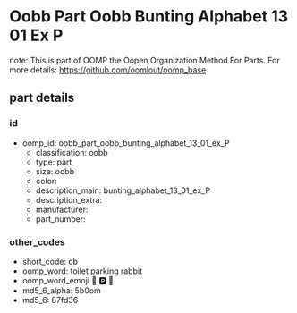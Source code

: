 # Oobb Part Oobb Bunting Alphabet 13 01 Ex P  

note: This is part of OOMP the Oopen Organization Method For Parts. For more details: https://github.com/oomlout/oomp_base

##  part details





### id
* oomp_id: oobb_part_oobb_bunting_alphabet_13_01_ex_P
  * classification: oobb
  * type: part
  * size: oobb
  * color: 
  * description_main: bunting_alphabet_13_01_ex_P
  * description_extra: 
  * manufacturer: 
  * part_number: 

### other_codes
* short_code: ob
* oomp_word: toilet parking rabbit
* oomp_word_emoji :toilet: :parking: :rabbit:
* md5_6_alpha: 5b0om
* md5_6: 87fd36